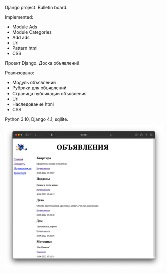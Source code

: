 Django project. Bulletin board.

Implemented:
 - Module Ads
 - Module Categories
 - Add ads
 - Url
 - Pattern html
 - CSS

Проект Django. Доска объявлений.

Реализовано:
 - Модуль объявлений
 - Рубрики для объявлений
 - Страница публикации объявления
 - Url
 - Наследование html
 - CSS
 
 Python 3.10, Django 4.1, sqllite.
 
 ![Image alt](https://github.com/Dalveral/samplesite/blob/master/pic.png)
